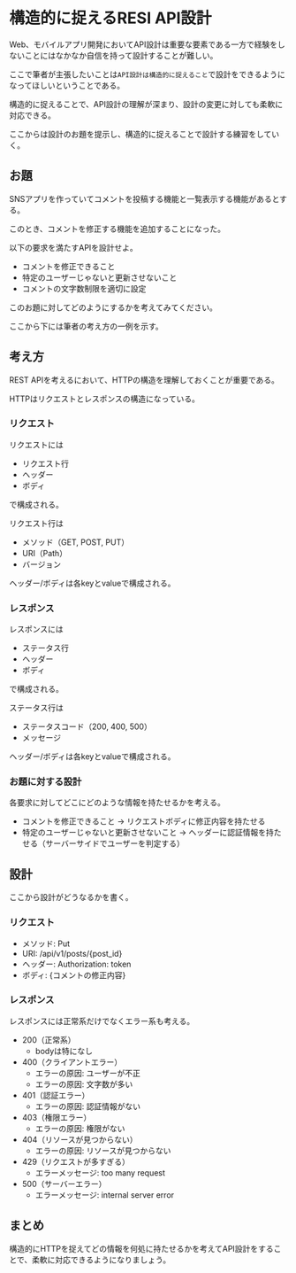 # 構造的に捉えるRESI API設計

Web、モバイルアプリ開発においてAPI設計は重要な要素である一方で経験をしないことにはなかなか自信を持って設計することが難しい。

ここで筆者が主張したいことは`API設計は構造的に捉えること`で設計をできるようになってほしいということである。

構造的に捉えることで、API設計の理解が深まり、設計の変更に対しても柔軟に対応できる。

ここからは設計のお題を提示し、構造的に捉えることで設計する練習をしていく。

## お題

SNSアプリを作っていてコメントを投稿する機能と一覧表示する機能があるとする。

このとき、コメントを修正する機能を追加することになった。

以下の要求を満たすAPIを設計せよ。

- コメントを修正できること
- 特定のユーザーじゃないと更新させないこと
- コメントの文字数制限を適切に設定

このお題に対してどのようにするかを考えてみてください。

ここから下には筆者の考え方の一例を示す。

## 考え方

REST APIを考えるにおいて、HTTPの構造を理解しておくことが重要である。

HTTPはリクエストとレスポンスの構造になっている。

### リクエスト

リクエストには
- リクエスト行
- ヘッダー
- ボディ

で構成される。

リクエスト行は
- メソッド（GET, POST, PUT）
- URI（Path）
- バージョン

ヘッダー/ボディは各keyとvalueで構成される。


### レスポンス

レスポンスには
- ステータス行
- ヘッダー
- ボディ

で構成される。

ステータス行は

- ステータスコード（200, 400, 500）
- メッセージ

ヘッダー/ボディは各keyとvalueで構成される。


### お題に対する設計

各要求に対してどこにどのような情報を持たせるかを考える。

- コメントを修正できること -> リクエストボディに修正内容を持たせる
- 特定のユーザーじゃないと更新させないこと -> ヘッダーに認証情報を持たせる（サーバーサイドでユーザーを判定する）

## 設計

ここから設計がどうなるかを書く。

### リクエスト

- メソッド: Put
- URI: /api/v1/posts/{post_id}
- ヘッダー: Authorization: token
- ボディ: {コメントの修正内容}

### レスポンス

レスポンスには正常系だけでなくエラー系も考える。

- 200（正常系）
  - bodyは特になし
- 400（クライアントエラー）
  - エラーの原因: ユーザーが不正
  - エラーの原因: 文字数が多い
- 401（認証エラー）
  - エラーの原因: 認証情報がない
- 403（権限エラー）
    - エラーの原因: 権限がない
- 404（リソースが見つからない）
    - エラーの原因: リソースが見つからない
- 429（リクエストが多すぎる）
    - エラーメッセージ: too many request
- 500（サーバーエラー）
    - エラーメッセージ: internal server error

## まとめ

構造的にHTTPを捉えてどの情報を何処に持たせるかを考えてAPI設計をすることで、柔軟に対応できるようになりましょう。
